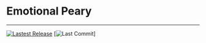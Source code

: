 # Emotional Peary
---
[![Lastest Release](https://img.shields.io/github/v/release/Ryan-Huang1/Emotional-Peary)](https://github.com/Ryan-Huang1/Emotional-Peary/releases) [![Last Commit](https://img.shields.io/github/last-commit/Ryan-Huang1/Emotional-Peary.svg)] 
